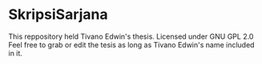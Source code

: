 # SkripsiSarjana

This reppository held Tivano Edwin's thesis. Licensed under GNU GPL 2.0
Feel free to grab or edit the tesis as long as Tivano Edwin's name included in it.
